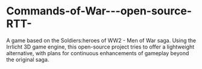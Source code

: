 Commands-of-War---open-source-RTT-
==================================

A game based on the Soldiers:heroes of WW2 - Men of War saga. Using the Irrlicht 3D game engine, this open-source project tries to offer a lightweight alternative, with plans for continuous enhancements of gameplay beyond the original saga.